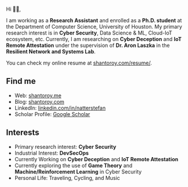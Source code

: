
Hi 👋🏻,

I am working as a **Research Assistant** and enrolled as a **Ph.D. student** at the Department of Computer Science, University of Houston. My primary research interest is in **Cyber Security**, Data Science & ML, Cloud-IoT ecosystem, etc. Currently, I am researching on **Cyber Deception** and **IoT Remote Attestation** under the supervision of **Dr. Aron Laszka** in the **Resilient Network and Systems Lab**.

You can check my online resume at [shantoroy.com/resume/][1].

## Find me

- Web: [shantoroy.me][2]
- Blog: [shantoroy.com][3]
- LinkedIn: [linkedin.com/in/natterstefan][4]
- Scholar Profile: [Google Scholar](https://scholar.google.com/citations?user=OMGYMbwAAAAJ&hl=en)

## Interests
- Primary research interest: **Cyber Security**
- Industrial Interest: **DevSecOps**
- Currently Working on **Cyber Deception** and **IoT Remote Attestation**
- Currently exploring the use of **Game Theory** and **Machine/Reinforcement Learning** in Cyber Security
- Personal Life: Traveling, Cycling, and Music


[1]: https://www.shantoroy.com/resume/
[2]: https://www.shantoroy.me
[3]: https://www.shantoroy.com
[4]: https://www.linkedin.com/in/shanto-roy/